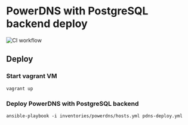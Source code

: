 # PowerDNS with PostgreSQL backend deploy

![CI workflow](https://github.com/randsw/powernds-pgsql/actions/workflows/powerdns-ci-test.yaml/badge.svg)

## Deploy

### Start vagrant VM

`vagrant up`

### Deploy PowerDNS with PostgreSQL backend

`ansible-playbook -i inventories/powerdns/hosts.yml pdns-deploy.yml`
